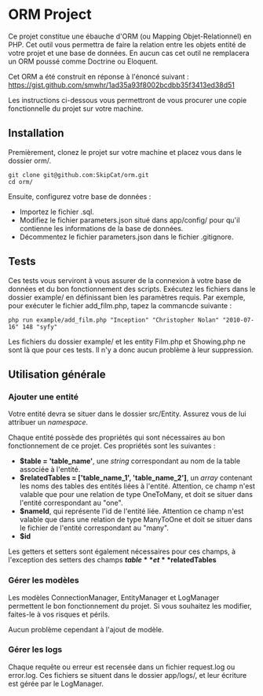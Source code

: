 # ORM Project

Ce projet constitue une ébauche d'ORM (ou Mapping Objet-Relationnel) en PHP. Cet outil vous permettra de faire la relation entre les objets entité de votre projet et une base de données.
En aucun cas cet outil ne remplacera un ORM poussé comme Doctrine ou Eloquent.

Cet ORM a été construit en réponse à l'énoncé suivant :
https://gist.github.com/smwhr/1ad35a93f8002bcdbb35f3413ed38d51

Les instructions ci-dessous vous permettront de vous procurer une copie fonctionnelle du projet sur votre machine.

## Installation

Premièrement, clonez le projet sur votre machine et placez vous dans le dossier orm/.

```
git clone git@github.com:SkipCat/orm.git
cd orm/
```

Ensuite, configurez votre base de données :
* Importez le fichier .sql.
* Modifiez le fichier parameters.json situé dans app/config/ pour qu'il contienne les informations de la base de données.
* Décommentez le fichier parameters.json dans le fichier .gitignore.


## Tests

Ces tests vous serviront à vous assurer de la connexion à votre base de données et du bon fonctionnement des scripts.
Exécutez les fichiers dans le dossier example/ en définissant bien les paramètres requis. Par exemple, pour exécuter le fichier add_film.php, tapez la commancde suivante :

```
php run example/add_film.php "Inception" "Christopher Nolan" "2010-07-16" 148 "syfy" 
```

Les fichiers du dossier example/ et les entity Film.php et Showing.php ne sont là que pour ces tests. Il n'y a donc aucun problème à leur suppression.

## Utilisation générale

### Ajouter une entité

Votre entité devra se situer dans le dossier src/Entity. Assurez vous de lui attribuer un <i>namespace</i>.

Chaque entité possède des propriétés qui sont nécessaires au bon fonctionnement de ce projet. Ces propriétés sont les suivantes :
* **$table = 'table_name'**, une <i>string</i> correspondant au nom de la table associée à l'entité.
* **$relatedTables = ['table_name_1', 'table_name_2']**, un <i>array</i> contenant les noms des tables des entités liées à l'entité. Attention, ce champ n'est valable que pour une relation de type OneToMany, et doit se situer dans l'entité correspondant au "one".
* **$nameId**, qui représente l'id de l'entité liée. Attention ce champ n'est valable que dans une relation de type ManyToOne et doit se situer dans le fichier de l'entité correspondant au "many".
* **$id**

Les getters et setters sont également nécessaires pour ces champs, à l'exception des setters des champs **$table** et **$relatedTables**

### Gérer les modèles

Les modèles ConnectionManager, EntityManager et LogManager permettent le bon fonctionnement du projet. Si vous souhaitez les modifier, faites-le à vos risques et périls.

Aucun problème cependant à l'ajout de modèle.

### Gérer les logs

Chaque requête ou erreur est recensée dans un fichier request.log ou error.log.
Ces fichiers se situent dans le dossier app/logs/, et leur écriture est gérée par le LogManager.